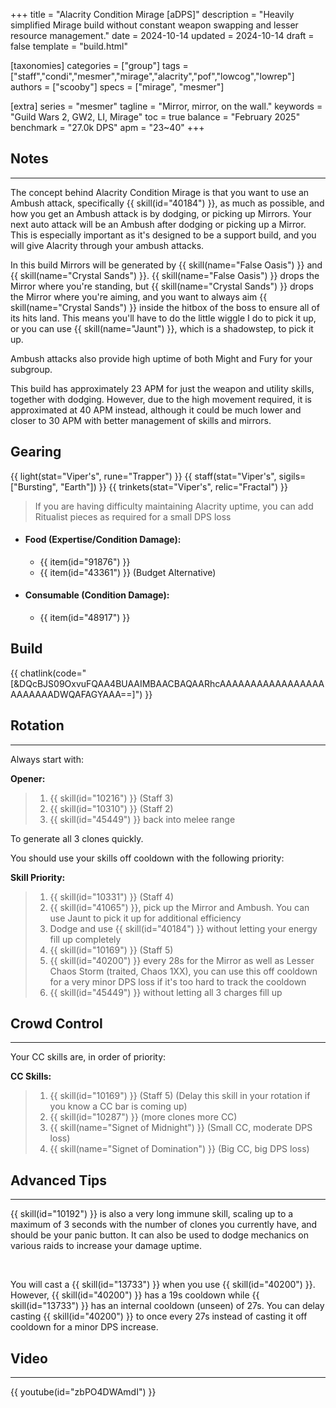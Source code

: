 +++
title = "Alacrity Condition Mirage [aDPS]"
description = "Heavily simplified Mirage build without constant weapon swapping and lesser resource management."
date = 2024-10-14
updated = 2024-10-14
draft = false
template = "build.html"

[taxonomies]
categories = ["group"]
tags = ["staff","condi","mesmer","mirage","alacrity","pof","lowcog","lowrep"]
authors = ["scooby"]
specs = ["mirage", "mesmer"]

[extra]
series = "mesmer"
tagline = "Mirror, mirror, on the wall."
keywords = "Guild Wars 2, GW2, LI, Mirage"
toc = true
balance = "February 2025"
benchmark = "27.0k DPS"
apm = "23~40"
+++

## Notes

---

The concept behind Alacrity Condition Mirage is that you want to use an Ambush attack, specifically {{ skill(id="40184") }}, as much as possible, and how you get an Ambush attack is by dodging, or picking up Mirrors. Your next auto attack will be an Ambush after dodging or picking up a Mirror. This is especially important as it's designed to be a support build, and you will give Alacrity through your ambush attacks.

In this build Mirrors will be generated by {{ skill(name="False Oasis") }} and {{ skill(name="Crystal Sands") }}. {{ skill(name="False Oasis") }} drops the Mirror where you're standing, but {{ skill(name="Crystal Sands") }} drops the Mirror where you're aiming, and you want to always aim {{ skill(name="Crystal Sands") }} inside the hitbox of the boss to ensure all of its hits land. This means you'll have to do the little wiggle I do to pick it up, or you can use {{ skill(name="Jaunt") }}, which is a shadowstep, to pick it up.

Ambush attacks also provide high uptime of both Might and Fury for your subgroup.

This build has approximately 23 APM for just the weapon and utility skills, together with dodging. However, due to the high movement required, it is approximated at 40 APM instead, although it could be much lower and closer to 30 APM with better management of skills and mirrors.

## Gearing

{{ light(stat="Viper's", rune="Trapper") }}
{{ staff(stat="Viper's", sigils=["Bursting", "Earth"]) }}
{{ trinkets(stat="Viper's", relic="Fractal") }}

> If you are having difficulty maintaining Alacrity uptime, you can add Ritualist pieces as required for a small DPS loss

- #### Food (Expertise/Condition Damage):
  - {{ item(id="91876") }}
  - {{ item(id="43361") }} (Budget Alternative)
 
- #### Consumable (Condition Damage):
  - {{ item(id="48917") }}

## Build

{{ chatlink(code="[&DQcBJS09OxvuFQAA4BUAAIMBAACBAQAARhcAAAAAAAAAAAAAAAAAAAAAAAADWQAFAGYAAA==]") }}

## Rotation

---

Always start with:

**Opener:**
> 1. {{ skill(id="10216") }} (Staff 3)
> 1. {{ skill(id="10310") }} (Staff 2)
> 1. {{ skill(id="45449") }} back into melee range

To generate all 3 clones quickly.

You should use your skills off cooldown with the following priority:

**Skill Priority:**
> 1. {{ skill(id="10331") }} (Staff 4)
> 1. {{ skill(id="41065") }}, pick up the Mirror and Ambush. You can use Jaunt to pick it up for additional efficiency
> 1. Dodge and use {{ skill(id="40184") }} without letting your energy fill up completely
> 1. {{ skill(id="10169") }} (Staff 5)
> 1. {{ skill(id="40200") }} every 28s for the Mirror as well as Lesser Chaos Storm (traited, Chaos 1XX), you can use this off cooldown for a very minor DPS loss if it's too hard to track the cooldown
> 1. {{ skill(id="45449") }} without letting all 3 charges fill up

## Crowd Control

---

Your CC skills are, in order of priority:

**CC Skills:**
> 1. {{ skill(id="10169") }} (Staff 5) (Delay this skill in your rotation if you know a CC bar is coming up)
> 1. {{ skill(id="10287") }} (more clones more CC)
> 1. {{ skill(name="Signet of Midnight") }} (Small CC, moderate DPS loss)
> 1. {{ skill(name="Signet of Domination") }} (Big CC, big DPS loss)

## Advanced Tips

---

{{ skill(id="10192") }} is also a very long immune skill, scaling up to a maximum of 3 seconds with the number of clones you currently have, and should be your panic button. It can also be used to dodge mechanics on various raids to increase your damage uptime.

<div style=‘clear:both;’>&nbsp;</div>

You will cast a {{ skill(id="13733") }} when you use {{ skill(id="40200") }}. However, {{ skill(id="40200") }} has a 19s cooldown while {{ skill(id="13733") }} has an internal cooldown (unseen) of 27s. You can delay casting {{ skill(id="40200") }} to once every 27s instead of casting it off cooldown for a minor DPS increase.

## Video

---

{{ youtube(id="zbPO4DWAmdI") }}
